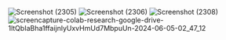 ![Screenshot (2305)](https://github.com/ShadmanShariar/Supervised_Machine_Learning_Methods_for_Predicting_Healthcare_Cost/assets/75669228/b28773e9-e260-454b-b9e1-7c222bc5d366)
![Screenshot (2306)](https://github.com/ShadmanShariar/Supervised_Machine_Learning_Methods_for_Predicting_Healthcare_Cost/assets/75669228/75df2805-6e3a-4383-8c9b-6b0e0c5b3261)
![Screenshot (2308)](https://github.com/ShadmanShariar/Supervised_Machine_Learning_Methods_for_Predicting_Healthcare_Cost/assets/75669228/cc32b9e1-433e-4ff1-8744-91724bd1efd3)
![screencapture-colab-research-google-drive-1ltQbIaBha1ffaijnlyUxvHmUd7MbpuUn-2024-06-05-02_47_12](https://github.com/ShadmanShariar/Supervised_Machine_Learning_Methods_for_Predicting_Healthcare_Costs-/assets/75669228/78ef37af-04a1-426f-a58b-1c0499b8df55)
